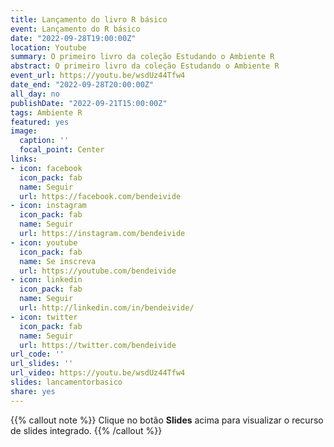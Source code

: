 ```yaml
---
title: Lançamento do livro R básico
event: Lançamento do R básico
date: "2022-09-28T19:00:00Z"
location: Youtube
summary: O primeiro livro da coleção Estudando o Ambiente R
abstract: O primeiro livro da coleção Estudando o Ambiente R
event_url: https://youtu.be/wsdUz44Tfw4
date_end: "2022-09-28T20:00:00Z"
all_day: no
publishDate: "2022-09-21T15:00:00Z"
tags: Ambiente R
featured: yes
image:
  caption: ''
  focal_point: Center
links:
- icon: facebook
  icon_pack: fab
  name: Seguir
  url: https://facebook.com/bendeivide
- icon: instagram
  icon_pack: fab
  name: Seguir
  url: https://instagram.com/bendeivide
- icon: youtube
  icon_pack: fab
  name: Se inscreva
  url: https://youtube.com/bendeivide
- icon: linkedin
  icon_pack: fab
  name: Seguir
  url: http://linkedin.com/in/bendeivide/
- icon: twitter
  icon_pack: fab
  name: Seguir
  url: https://twitter.com/bendeivide
url_code: ''
url_slides: ''
url_video: https://youtu.be/wsdUz44Tfw4
slides: lancamentorbasico
share: yes
---
```


{{% callout note %}}
Clique no botão **Slides** acima para visualizar o recurso de slides integrado.
{{% /callout %}}


